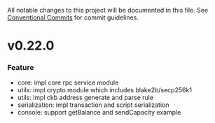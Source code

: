 All notable changes to this project will be documented in this file.
See [Conventional Commits](https://conventionalcommits.org) for commit guidelines.

# v0.22.0

### Feature

* core:  impl core rpc service module 
* utils: impl crypto module which includes blake2b/secp256k1
* utils: impl ckb address generate and parse rule
* serialization: impl transaction and script serialization
* console: support getBalance and sendCapacity example




